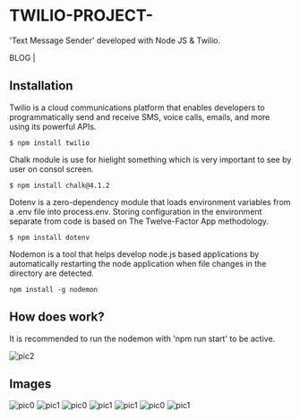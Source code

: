 ﻿# TWILIO-PROJECT-

'Text Message Sender' developed with Node JS & Twilio.

BLOG | 

## Installation

Twilio is a cloud communications platform that enables developers to programmatically send and receive SMS, voice calls, emails, and more using its powerful APIs.
    
    $ npm install twilio

Chalk module is use for hielight something which is very important to see by user on consol screen.
    
    $ npm install chalk@4.1.2
    

Dotenv is a zero-dependency module that loads environment variables from a .env file into process.env. Storing configuration in the environment separate from code is based on The Twelve-Factor App methodology.
    
    $ npm install dotenv
    
Nodemon is a tool that helps develop node.js based applications by automatically restarting the node application when file changes in the directory are detected.
    
    npm install -g nodemon
    
## How does work?

It is recommended to run the nodemon with 'npm run start' to be active.

![pic2](https://github.com/iamdeepak199/TWILIO-PROJECT-/blob/main/message_2.jpeg)

## Images
    
![pic0](https://github.com/iamdeepak199/TWILIO-PROJECT-/blob/main/SIDNO.jpg)
![pic1](https://github.com/iamdeepak199/TWILIO-PROJECT-/blob/main/message_1.jpeg)
![pic0](https://github.com/iamdeepak199/TWILIO-PROJECT-/blob/main/textmessage.jpg)
![pic1](https://github.com/iamdeepak199/TWILIO-PROJECT-/blob/main/VSCODE.jpg)
![pic1](https://github.com/iamdeepak199/TWILIO-PROJECT-/blob/main/CALL.jpeg)
![pic0]()
![pic1]()



